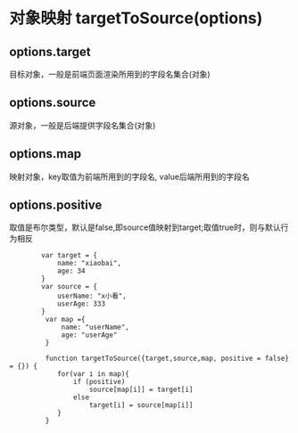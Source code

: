 对象映射 targetToSource(options)
====

options.target
---
目标对象，一般是前端页面渲染所用到的字段名集合(对象)

options.source
---
源对象，一般是后端提供字段名集合(对象)

options.map
----
映射对象，key取值为前端所用到的字段名, value后端所用到的字段名


options.positive
----
取值是布尔类型，默认是false,即source值映射到target;取值true时，则与默认行为相反


```
		var target = {
			name: "xiaobai",
			age: 34
		}
		var source = {
			userName: "x小看",
			userAge: 333
		}
		 var map ={
			 name: "userName",
			 age: "userAge"
		 }
		 
		 function targetToSource({target,source,map, positive = false} = {}) {
		 	for(var i in map){
				if (positive) 
					source[map[i]] = target[i] 
				else 
					target[i] = source[map[i]]
			}
		 }

```
